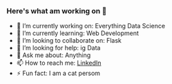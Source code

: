 ### Here's what am working on 👋




- 🔭 I’m currently working on: Everything Data Science
- 🌱 I’m currently learning: Web Development
- 👯 I’m looking to collaborate on: Flask
- 🤔 I’m looking for help:  ig Data
- 💬 Ask me about: Anything
- 📫 How to reach me: [LinkedIn](https://www.linkedin.com/in/kuria-thuku)
- ⚡ Fun fact: I am a cat persom
